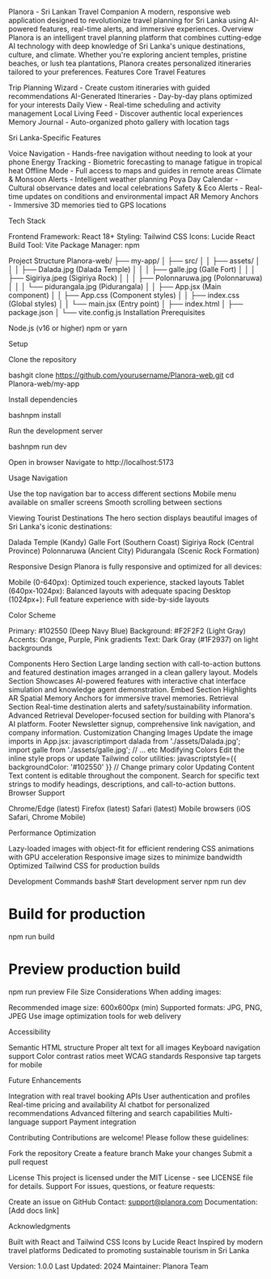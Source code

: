 Planora - Sri Lankan Travel Companion
A modern, responsive web application designed to revolutionize travel planning for Sri Lanka using AI-powered features, real-time alerts, and immersive experiences.
Overview
Planora is an intelligent travel planning platform that combines cutting-edge AI technology with deep knowledge of Sri Lanka's unique destinations, culture, and climate. Whether you're exploring ancient temples, pristine beaches, or lush tea plantations, Planora creates personalized itineraries tailored to your preferences.
Features
Core Travel Features

Trip Planning Wizard - Create custom itineraries with guided recommendations
AI-Generated Itineraries - Day-by-day plans optimized for your interests
Daily View - Real-time scheduling and activity management
Local Living Feed - Discover authentic local experiences
Memory Journal - Auto-organized photo gallery with location tags

Sri Lanka-Specific Features

Voice Navigation - Hands-free navigation without needing to look at your phone
Energy Tracking - Biometric forecasting to manage fatigue in tropical heat
Offline Mode - Full access to maps and guides in remote areas
Climate & Monsoon Alerts - Intelligent weather planning
Poya Day Calendar - Cultural observance dates and local celebrations
Safety & Eco Alerts - Real-time updates on conditions and environmental impact
AR Memory Anchors - Immersive 3D memories tied to GPS locations

Tech Stack

Frontend Framework: React 18+
Styling: Tailwind CSS
Icons: Lucide React
Build Tool: Vite
Package Manager: npm

Project Structure
Planora-web/
├── my-app/
│   ├── src/
│   │   ├── assets/
│   │   │   ├── Dalada.jpg          (Dalada Temple)
│   │   │   ├── galle.jpg           (Galle Fort)
│   │   │   ├── Sigiriya.jpeg       (Sigiriya Rock)
│   │   │   ├── Polonnaruwa.jpg     (Polonnaruwa)
│   │   │   └── pidurangala.jpg     (Pidurangala)
│   │   ├── App.jsx                 (Main component)
│   │   ├── App.css                 (Component styles)
│   │   ├── index.css               (Global styles)
│   │   └── main.jsx                (Entry point)
│   ├── index.html
│   ├── package.json
│   └── vite.config.js
Installation
Prerequisites

Node.js (v16 or higher)
npm or yarn

Setup

Clone the repository

bashgit clone https://github.com/yourusername/Planora-web.git
cd Planora-web/my-app

Install dependencies

bashnpm install

Run the development server

bashnpm run dev

Open in browser
Navigate to http://localhost:5173

Usage
Navigation

Use the top navigation bar to access different sections
Mobile menu available on smaller screens
Smooth scrolling between sections

Viewing Tourist Destinations
The hero section displays beautiful images of Sri Lanka's iconic destinations:

Dalada Temple (Kandy)
Galle Fort (Southern Coast)
Sigiriya Rock (Central Province)
Polonnaruwa (Ancient City)
Pidurangala (Scenic Rock Formation)

Responsive Design
Planora is fully responsive and optimized for all devices:

Mobile (0-640px): Optimized touch experience, stacked layouts
Tablet (640px-1024px): Balanced layouts with adequate spacing
Desktop (1024px+): Full feature experience with side-by-side layouts

Color Scheme

Primary: #102550 (Deep Navy Blue)
Background: #F2F2F2 (Light Gray)
Accents: Orange, Purple, Pink gradients
Text: Dark Gray (#1F2937) on light backgrounds

Components
Hero Section
Large landing section with call-to-action buttons and featured destination images arranged in a clean gallery layout.
Models Section
Showcases AI-powered features with interactive chat interface simulation and knowledge agent demonstration.
Embed Section
Highlights AR Spatial Memory Anchors for immersive travel memories.
Retrieval Section
Real-time destination alerts and safety/sustainability information.
Advanced Retrieval
Developer-focused section for building with Planora's AI platform.
Footer
Newsletter signup, comprehensive link navigation, and company information.
Customization
Changing Images
Update the image imports in App.jsx:
javascriptimport dalada from './assets/Dalada.jpg';
import galle from './assets/galle.jpg';
// ... etc
Modifying Colors
Edit the inline style props or update Tailwind color utilities:
javascriptstyle={{ backgroundColor: '#102550' }}  // Change primary color
Updating Content
Text content is editable throughout the component. Search for specific text strings to modify headings, descriptions, and call-to-action buttons.
Browser Support

Chrome/Edge (latest)
Firefox (latest)
Safari (latest)
Mobile browsers (iOS Safari, Chrome Mobile)

Performance Optimization

Lazy-loaded images with object-fit for efficient rendering
CSS animations with GPU acceleration
Responsive image sizes to minimize bandwidth
Optimized Tailwind CSS for production builds

Development Commands
bash# Start development server
npm run dev

# Build for production
npm run build

# Preview production build
npm run preview
File Size Considerations
When adding images:

Recommended image size: 600x600px (min)
Supported formats: JPG, PNG, JPEG
Use image optimization tools for web delivery

Accessibility

Semantic HTML structure
Proper alt text for all images
Keyboard navigation support
Color contrast ratios meet WCAG standards
Responsive tap targets for mobile

Future Enhancements

Integration with real travel booking APIs
User authentication and profiles
Real-time pricing and availability
AI chatbot for personalized recommendations
Advanced filtering and search capabilities
Multi-language support
Payment integration

Contributing
Contributions are welcome! Please follow these guidelines:

Fork the repository
Create a feature branch
Make your changes
Submit a pull request

License
This project is licensed under the MIT License - see LICENSE file for details.
Support
For issues, questions, or feature requests:

Create an issue on GitHub
Contact: support@planora.com
Documentation: [Add docs link]

Acknowledgments

Built with React and Tailwind CSS
Icons by Lucide React
Inspired by modern travel platforms
Dedicated to promoting sustainable tourism in Sri Lanka


Version: 1.0.0
Last Updated: 2024
Maintainer: Planora Team
